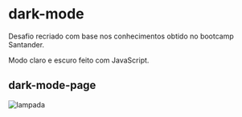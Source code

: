 # dark-mode
Desafio recriado com base nos conhecimentos obtido no bootcamp Santander.

Modo claro e escuro feito com JavaScript.

## dark-mode-page



![lampada](https://user-images.githubusercontent.com/101780645/177070194-1545a85c-3dc8-4ae6-bb77-a9d1d9a59fea.gif)
